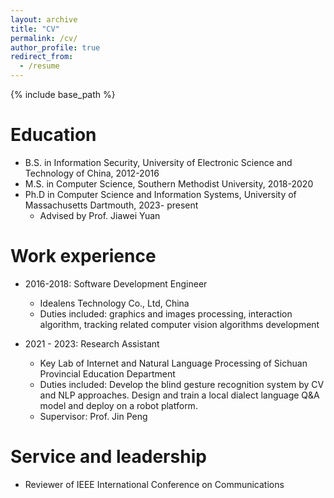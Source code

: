 ```yaml
---
layout: archive
title: "CV"
permalink: /cv/
author_profile: true
redirect_from:
  - /resume
---
```


{% include base_path %}

Education
======
* B.S. in Information Security, University of Electronic Science and Technology of China, 2012-2016
* M.S. in Computer Science, Southern Methodist University, 2018-2020
* Ph.D in Computer Science and Information Systems, University of Massachusetts Dartmouth, 2023- present
  * Advised by Prof. Jiawei Yuan

Work experience
======
* 2016-2018: Software Development Engineer
  * Idealens Technology Co., Ltd, China 
  * Duties included: graphics and images processing, interaction algorithm, tracking related computer vision algorithms development
  

* 2021 - 2023: Research Assistant
  * Key Lab of Internet and Natural Language Processing of Sichuan Provincial Education Department
  * Duties included: Develop the blind gesture recognition system by CV and NLP approaches. Design and train a local dialect language Q&A model and deploy on a robot platform. 
  * Supervisor: Prof. Jin Peng
<!---
your comment goes here
and here
-->
  
<!---
Skills
======
* Skill 1
* Skill 2
  * Sub-skill 2.1
  * Sub-skill 2.2
  * Sub-skill 2.3
* Skill 3

Publications
======
  <ul>{% for post in site.publications %}
    {% include archive-single-cv.html %}
  {% endfor %}</ul>
  
Talks
======
  <ul>{% for post in site.talks %}
    {% include archive-single-talk-cv.html %}
  {% endfor %}</ul>
  
Teaching
======
  <ul>{% for post in site.teaching %}
    {% include archive-single-cv.html %}
  {% endfor %}</ul>
-->
Service and leadership
======
* Reviewer of IEEE International Conference on Communications
